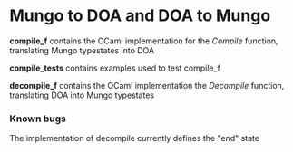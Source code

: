 # Mungo to DOA and DOA to Mungo

**compile_f** contains the OCaml implementation for the *Compile* function, translating Mungo typestates into DOA

**compile_tests** contains examples used to test compile_f


**decompile_f** contains the OCaml implementation the *Decompile* function, translating DOA into Mungo typestates

### Known bugs
The implementation of decompile currently defines the "end" state
